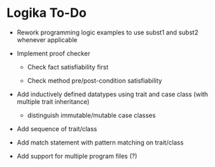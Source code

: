Logika To-Do
============

* Rework programming logic examples to use subst1 and subst2 whenever applicable

* Implement proof checker

  * Check fact satisfiability first
  
  * Check method pre/post-condition satisfiability

* Add inductively defined datatypes using
  trait and case class (with multiple trait inheritance)
  
  * distinguish immutable/mutable case classes

* Add sequence of trait/class

* Add match statement with pattern matching on trait/class

* Add support for multiple program files (?)